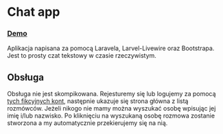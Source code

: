 # Chat app

### [Demo](laravel-chat.epizy.com)

Aplikacja napisana za pomocą Laravela, Larvel-Livewire oraz Bootstrapa. Jest to prosty czat tekstowy w czasie rzeczywistym.

## Obsługa

Obsługa nie jest skompikowana. Rejesturemy się lub logujemy za pomocą [tych fikcyjnych kont](konta.md), następnie ukazuje się strona główna z listą rozmówców. Jeżeli nikogo nie mamy można wyszukać osobę wpisując jej imię i/lub nazwisko. Po kliknięciu na wyszukaną osobę rozmowa zostanie stworzona a my automatycznie przekierujemy się na nią.
